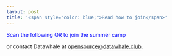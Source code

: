 ```yaml
---
layout: post
title: '<span style="color: blue;">Read how to join</span>'
---
```


<span style="color: blue;">Scan the following QR to join the summer camp</span>

or contact Datawhale at [opensource@datawhale.club](mailto:opensource@datawhale.club).
